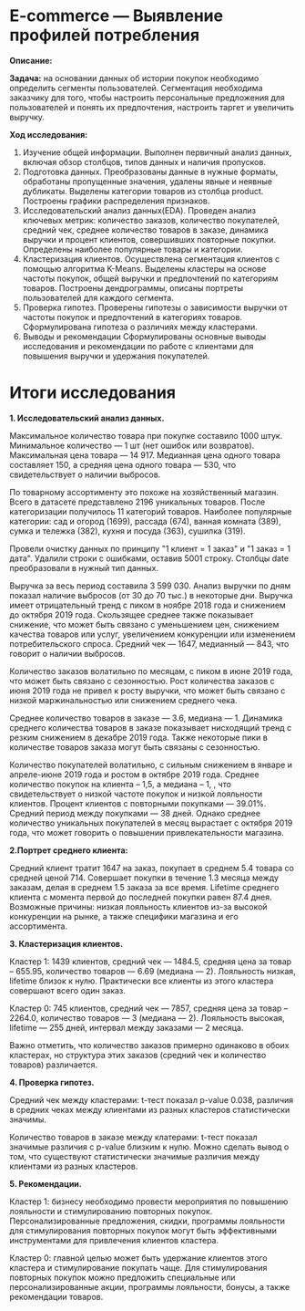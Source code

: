 # E-commerce — Выявление профилей потребления

**Описание:**

**Задача:** на основании данных об истории покупок необходимо определить сегменты пользователей. Сегментация необходима заказчику для того, чтобы настроить персональные предложения для пользователей и понять их предпочтения, настроить таргет и увеличить выручку.

**Ход исследования:**

1. Изучение общей информации. Выполнен первичный анализ данных, включая обзор столбцов, типов данных и наличия пропусков.
2. Подготовка данных. Преобразованы данные в нужные форматы, обработаны пропущенные значения, удалены явные и неявные дубликаты. Выделены категории товаров из столбца product. Построены графики распределения признаков.
3. Исследовательский анализ данных(EDA). Проведен анализ ключевых метрик: количество заказов, количество покупателей, средний чек, среднее количество товаров в заказе, динамика выручки и процент клиентов, совершивших повторные покупки. Определены наиболее популярные товары и категории.
4. Кластеризация клиентов. Осуществлена сегментация клиентов с помощью алгоритма K-Means. Выделены кластеры на основе частоты покупок, общей выручки и предпочтений по категориям товаров. Построены дендрограммы, описаны портреты пользователей для каждого сегмента.
5. Проверка гипотез. Проверены гипотезы о зависимости выручки от частоты покупок и предпочтений в категориях товаров. Сформулирована гипотеза о различиях между кластерами.
6. Выводы и рекомендации Сформулированы основные выводы исследования и рекомендации по работе с клиентами для повышения выручки и удержания покупателей.

# Итоги исследования

**1. Исследовательский анализ данных.** 

Максимальное количество товара при покупке составило 1000 штук. Минимальное количество — 1 шт (нет ошибок или возвратов). Максимальная цена товара — 14 917. Медианная цена одного товара составляет 150, а средняя цена одного товара — 530, что свидетельствует о наличии выбросов.

По товарному ассортименту это похоже на хозяйственный магазин. Всего в датасете представлено 2196 уникальных товаров. После категоризации получилось 11 категорий товаров. Наиболее популярные категории: сад и огород (1699), рассада (674), ванная комната (389), сумка и тележка (382), кухня и посуда (363), сушилка (319).

Провели очистку данных по принципу "1 клиент = 1 заказ" и "1 заказ = 1 дата". Удалили строки с ошибками, оставив 5001 строку. Столбцы date преобразовали в нужный тип данных.

Выручка за весь период составила 3 599 030. Анализ выручки по дням показал наличие выбросов (от 30 до 70 тыс.) в некоторые дни. Выручка имеет отрицательный тренд с пиком в ноябре 2018 года и снижением до октября 2019 года. Скользящее среднее также показывает снижение, что может быть связано с уменьшением цен, снижением качества товаров или услуг, увеличением конкуренции или изменением потребительского спроса. Средний чек — 1647, медианный — 843, что говорит о наличии выбросов.

Количество заказов волатильно по месяцам, с пиком в июне 2019 года, что может быть связано с сезонностью. Рост количества заказов с июня 2019 года не привел к росту выручки, что может быть связано с низкой маржинальностью или снижением среднего чека.

Среднее количество товаров в заказе — 3.6, медиана — 1. Динамика среднего количества товаров в заказе показывает нисходящий тренд с резким снижением в декабре 2019 года. Также некоторые пики в количестве товаров заказа могут быть связаны с сезонностью. 

Количество покупателей волатильно, с сильным снижением в январе и апреле-июне 2019 года и ростом в октябре 2019 года. Среднее количество покупок на клиента – 1,5, а медиана – 1, , что свидетельствует о низкой частоте покупок и низкой лояльности клиентов. Процент клиентов с повторными покупками — 39.01%. Средний период между покупками — 38 дней. Однако среднее количество уникальных покупателей в месяц вырастает с октября 2019 года, что может говорить о повышении привлекательности магазина.

**2.Портрет среднего клиента:** 

Средний клиент тратит 1647 на заказ, покупает в среднем 5.4 товара со средней ценой 714. Совершает покупки в течение 1.3 месяца между заказам, делая в среднем 1.5 заказа за все время. Lifetime среднего клиента с момента первой до последней покупки равен 87.4 днея. Возможные причины: низкая лояльность клиентов из-за высокой конкуренции на рынке, а также специфики магазина и его ассортимента.

**3. Кластеризация клиентов.**

Кластер 1: 1439 клиентов, средний чек — 1484.5, средняя цена за товар – 655.95, количество товаров — 6.69 (медиана — 2). Лояльность низкая, lifetime близок к нулю. Практически все клиенты из этого кластера совершают всего один заказ.

Кластер 0: 745 клиентов, средний чек — 7857, средняя цена за товар – 2264.0, количество товаров — 3 (медиана — 2). Лояльность высокая, lifetime — 255 дней, интервал между заказами — 2 месяца.

Важно отметить, что количество заказов примерно одинаково в обоих кластерах, но структура этих заказов (средний чек и количество товаров) различается.

**4. Проверка гипотез.**

Средний чек между кластерами: t-тест показал p-value 0.038, различия в средних чеках между клиентами из разных кластеров статистически значимы.

Количество товаров в заказе между клатерами: t-тест показал значимые различия с p-value близким к нулю. Можно сделать вывод о том, что существуют статистически значимые различия между клиентами из разных кластеров.

**5. Рекомендации.**

Кластер 1: бизнесу необходимо провести мероприятия по повышению лояльности и стимулированию повторных покупок. Персонализированные предложения, скидки, программы лояльности для стимулирования повторных покупок могут быть эффективными инструментами для привлечения клиентов кластера.

Кластер 0: главной целью может быть удержание клиентов этого кластера и стимулирование покупать чаще. Для стимулирования повторных покупок можно предложить специальные или персонализированные акции, программы лояльности, бонусы, а также рекомендации товаров.
